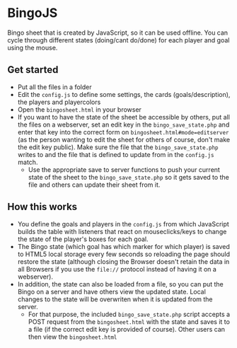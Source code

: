 # BingoJS

Bingo sheet that is created by JavaScript, so it can be used offline.
You can cycle through different states (doing/cant do/done) for each player and goal using the mouse.

## Get started

* Put all the files in a folder
* Edit the `config.js` to define some settings, the cards (goals/description), the players and playercolors
* Open the `bingosheet.html` in your browser
* If you want to have the state of the sheet be accessible by others, put all the files on a webserver, set an edit key in the `bingo_save_state.php` and enter that key into the correct form on `bingosheet.html#mode=editserver` (as the person wanting to edit the sheet for others of course, don't make the edit key public). Make sure the file that the `bingo_save_state.php` writes to and the file that is defined to update from in the `config.js` match.
  * Use the appropriate save to server functions to push your current state of the sheet to the `bingo_save_state.php` so it gets saved to the file and others can update their sheet from it.

## How this works

* You define the goals and players in the `config.js` from which JavaScript builds the table with listeners that react on mouseclicks/keys to change the state of the player's boxes for each goal.
* The Bingo state (which goal has which marker for which player) is saved to HTML5 local storage every few seconds so
reloading the page should restore the state (although closing the Browser doesn't retain the data in all Browsers if you use the `file://` protocol instead of having it on a webserver).
* In addition, the state can also be loaded from a file, so you can put the Bingo on a server and have others view the updated state. Local changes to the state will be overwriten when it is updated from the server.
  * For that purpose, the included `bingo_save_state.php` script accepts a POST request from the `bingosheet.html` with the state and saves it to a file (if the correct edit key is provided of course). Other users can then view the `bingosheet.html`
